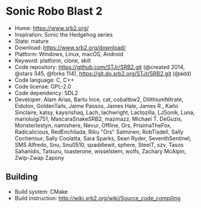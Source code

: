 # Sonic Robo Blast 2

- Home: https://www.srb2.org/
- Inspiration: Sonic the Hedgehog series
- State: mature
- Download: https://www.srb2.org/download/
- Platform: Windows, Linux, macOS, Android
- Keyword: platform, clone, skill
- Code repository: https://github.com/STJr/SRB2.git (@created 2014, @stars 345, @forks 114), https://git.do.srb2.org/STJr/SRB2.git (@add)
- Code language: C, C++
- Code license: GPL-2.0
- Code dependency: SDL2
- Developer: Alam Arias, Bartu İnce, cat, cobaltbw2, DilithiumNitrate, Eidolon, GoldenTails, Jaime Passos, James Hale, James R., Kaito Sinclaire, katsy, kaysrishaq, Lach, lachwright, Lactozilla, LJSonik, Luna, marioluigi751, MascaraSnakeSRB2, mazmazz, Michael T. DeGuzis, MonsterIestyn, namishere, Nevur, Offline, Ors, PrisimaTheFox, Radicalicious, RedEnchilada, Riku "Ors" Salminen, RobTisdell, Sally Cochenour, Sally Coolatta, Sara Sparks, Sean Ryder, SeventhSentinel, SMS Alfredo, Snu, Snu0510, spaddlewit, sphere, SteelT, szv, Tasos Sahanidis, Tatsuru, toasterone, wisselstem, wolfs, Zachary McAlpin, Zwip-Zwap Zapony

## Building

- Build system: CMake
- Build instruction: http://wiki.srb2.org/wiki/Source_code_compiling
